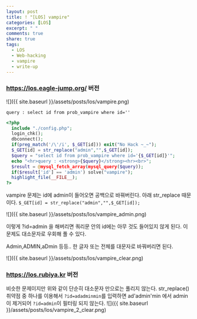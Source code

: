 ```yaml
---
layout: post
title: ! "[LOS] vampire"
categories: [LOS]
excerpt: " "
comments: true
share: true
tags:
  - LOS
  - Web-hacking
  - vampire
  - write-up
---
```


### https://los.eagle-jump.org/ 버전
![]({{ site.baseurl }}/assets/posts/los/vampire.png)

`query : select id from prob_vampire where id=''`
```php
<?php 
  include "./config.php"; 
  login_chk(); 
  dbconnect(); 
  if(preg_match('/\'/i', $_GET[id])) exit("No Hack ~_~"); 
  $_GET[id] = str_replace("admin","",$_GET[id]); 
  $query = "select id from prob_vampire where id='{$_GET[id]}'"; 
  echo "<hr>query : <strong>{$query}</strong><hr><br>"; 
  $result = @mysql_fetch_array(mysql_query($query)); 
  if($result['id'] == 'admin') solve("vampire"); 
  highlight_file(__FILE__); 
?>
```
vampire 문제는 id에 admin이 들어오면 공백으로 바꿔버린다. 아래 str_replace 때문이다.
`$_GET[id] = str_replace("admin","",$_GET[id]);`

![]({{ site.baseurl }}/assets/posts/los/vampire_admin.png)

이렇게 ?id=admin 을 해버리면 쿼리문 안의 id에는 아무 것도 들어있지 않게 된다.
이 문제도 대소문자로 우회해 풀 수 있다.

Admin,ADMIN,aDmin 등등.. 한 글자 또는 전체를 대문자로 바꿔버리면 된다.

![]({{ site.baseurl }}/assets/posts/los/vampire_clear.png)


### https://los.rubiya.kr 버전
비슷한 문제이지만 위와 같이 단순히 대소문자 만으로는 풀리지 않는다.
str_replace() 취약점 중 하나를 이용해서
`?id=adadminmin`를 입력하면 ad'admin'min 에서 admin이 제거되어 `?id=admin`이 필터링 되지 않는다.
![]({{ site.baseurl }}/assets/posts/los/vampire_2_clear.png)

